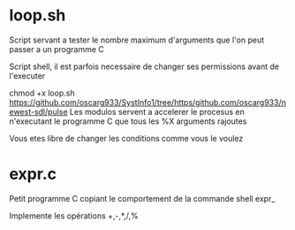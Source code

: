 loop.sh
=======

Script servant a tester le nombre maximum d'arguments que l'on peut passer a un programme C

Script shell, il est parfois necessaire de changer ses permissions avant de l'executer

chmod +x loop.sh
https://github.com/oscarg933/SystInfo1/tree/https/github.com/oscarg933/newest-sdl/pulse
Les modulos servent a accelerer le procesus en n'executant le programme C que tous les %X arguments rajoutes

Vous etes libre de changer les conditions comme vous le voulez

expr.c
======

Petit programme C copiant le comportement de la commande shell expr_

Implemente les opérations +,-,*,/,%
